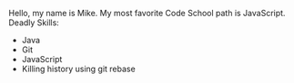 Hello, my name is Mike.
My most favorite Code School path is JavaScript.
Deadly Skills:
* Java
* Git
* JavaScript
* Killing history using git rebase
